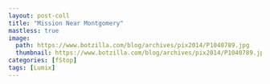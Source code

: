 ```yaml
---
layout: post-coll
title: "Mission Near Montgomery"
mastless: true
image:
  path: https://www.botzilla.com/blog/archives/pix2014/P1040789.jpg
  thumbnail: https://www.botzilla.com/blog/archives/pix2014/P1040789.jpg
categories: [fStop]
tags: [Lumix]
---
```


